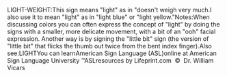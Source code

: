 LIGHT-WEIGHT:This sign means "light" as in "doesn't weigh very much.I also use it to mean "light" as in "light blue" or "light yellow."Notes:When discussing colors you can often express the concept of "light" 
			by doing the signs with a smaller, more delicate movement, with a 
			bit of an "ooh" facial expression. Another way is by signing the 
			"little bit" sign (the version of "little bit" that flicks the thumb 
			out twice from the bent index finger).Also see:LIGHTYou can learnAmerican Sign Language (ASL)online at American Sign Language University ™ASLresources by Lifeprint.com  ©  Dr. William Vicars